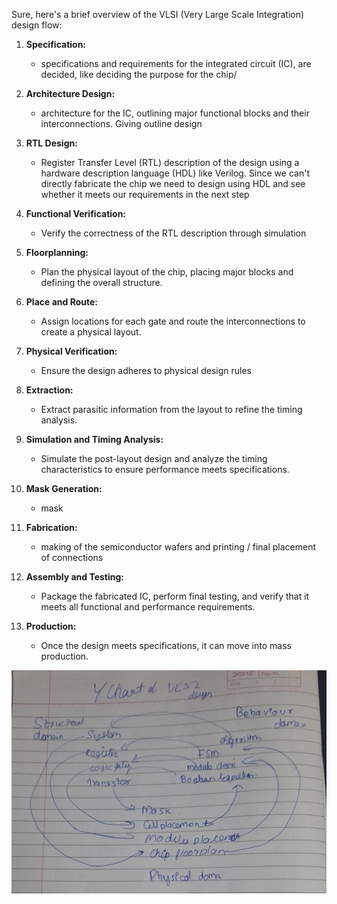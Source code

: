 Sure, here's a brief overview of the VLSI (Very Large Scale Integration) design flow:

1. **Specification:**
   -  specifications and requirements for the integrated circuit (IC), are decided, like deciding the purpose for the chip/

2. **Architecture Design:**
   - architecture for the IC, outlining major functional blocks and their interconnections. Giving outline design

3. **RTL Design:**
   -  Register Transfer Level (RTL) description of the design using a hardware description language (HDL) like Verilog. Since we can't directly fabricate the chip we need to design using HDL and see whether it meets our requirements in the next step

4. **Functional Verification:**
   - Verify the correctness of the RTL description through simulation

5. **Floorplanning:**
   - Plan the physical layout of the chip, placing major blocks and defining the overall structure.

6. **Place and Route:**
   - Assign locations for each gate and route the interconnections to create a physical layout.

7. **Physical Verification:**
   - Ensure the design adheres to physical design rules

8. **Extraction:**
   - Extract parasitic information from the layout to refine the timing analysis.

9.  **Simulation and Timing Analysis:**
    - Simulate the post-layout design and analyze the timing characteristics to ensure performance meets specifications.

10. **Mask Generation:**
    - mask 

11. **Fabrication:**
    - making of the semiconductor wafers  and printing / final placement of connections

12. **Assembly and Testing:**
    - Package the fabricated IC, perform final testing, and verify that it meets all functional and performance requirements.

13. **Production:**
    - Once the design meets specifications, it can move into mass production.


![y_flowchart](yflowchart.jpeg)
